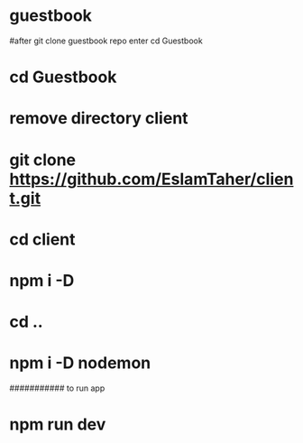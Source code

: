 # guestbook

#after git clone guestbook repo enter cd Guestbook



#  cd Guestbook
#  remove directory client
#  git clone https://github.com/EslamTaher/client.git
#  cd client
#  npm i -D
#  cd ..
#  npm i -D nodemon
###########   to run app
#  npm run dev 


